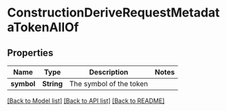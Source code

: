 # ConstructionDeriveRequestMetadataTokenAllOf

## Properties

Name | Type | Description | Notes
------------ | ------------- | ------------- | -------------
**symbol** | **String** | The symbol of the token | 

[[Back to Model list]](../README.md#documentation-for-models) [[Back to API list]](../README.md#documentation-for-api-endpoints) [[Back to README]](../README.md)


